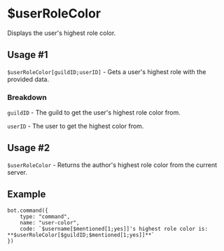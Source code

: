 # $userRoleColor
Displays the user's highest role color.

## Usage #1
`$userRoleColor[guildID;userID]` - Gets a user's highest role with the provided data.

### Breakdown
`guildID` - The guild to get the user's highest role color from.

`userID` - The user to get the highest color from.

## Usage #2
`$userRoleColor` - Returns the author's highest role color from the current server.

## Example
```
bot.command({
    type: "command",
    name: "user-color",
    code: `$username[$mentioned[1;yes]]'s highest role color is: **$userRoleColor[$guildID;$mentioned[1;yes]]**`
})
````
